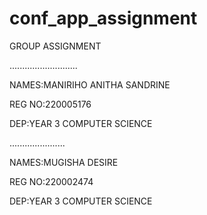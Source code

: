# conf_app_assignment
GROUP ASSIGNMENT 

...........................

NAMES:MANIRIHO ANITHA SANDRINE

REG NO:220005176

DEP:YEAR 3 COMPUTER SCIENCE

......................

NAMES:MUGISHA DESIRE

REG NO:220002474

DEP:YEAR 3 COMPUTER SCIENCE
